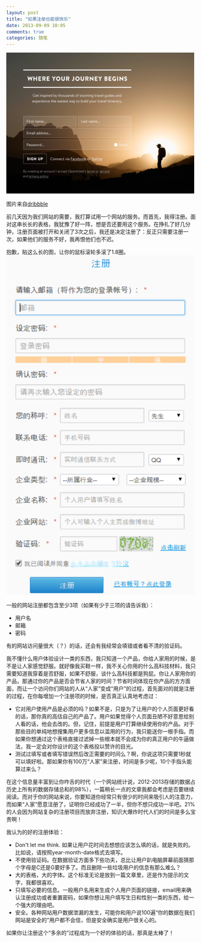 ```yaml
---
layout: post
title: "如果注册也能很快乐"
date: 2013-09-09 10:05
comments: true
categories: 随笔
---
```


<img src="/images/signup_good.png" title="注册页面" alt="注册页面" width="500">

图片来自[dribbble](http://dribbble.com/shots/1219723-Where-your-journey-begins-v2)

前几天因为我们网站的需要，我打算试用一个网站的服务。而首先，我得注册。面对这串长长的表格，我犹豫了好一阵，想是否还要用这个服务。在挣扎了好几分钟，注册页面被打开和关闭了3次之后，我还是决定注册了：反正只需要注册一次，如果他们的服务不好，我再恨他们也不迟。

<!-- more -->

抱歉，贴这么长的图，让你的鼠标滚轮多滚了1.8圈。
<img src="/images/signup_long.png" title="注册表格很长" alt="注册表格很长" width="500">

一般的网站注册都包含至少3项（如果有少于三项的请告诉我）：

- 用户名
- 邮箱
- 密码

有的网站访问量很大（？）的话，还会有我经常会填错或者看不清的验证码。

我不懂什么用户体验设计一类的东西，我只知道一个产品，你给人家用的时候，是不是让人家感觉舒服。就好像我买鞋一样，我不关心你用的什么高科技材料，我只需要知道我穿着是否舒服，如果不舒服，谈什么高科技都是狗屁。你让人家用你的产品，那通过你的产品是否会节省人家的时间？节省时间体现在你产品的方方面面，而让一个访问你们网站的人从“人家”变成“用户”的过程，首先面对的就是注册的过程，在你每增加一个注册项的时候，是否真正认真地考虑过：

- 它对用户使用产品是必须的吗？如果不是，只是为了让用户的个人页面更好看的话，那你真的高估自己的产品了。用户如果觉得个人页面丑陋不好意思给别人看的话，他会去改的。但，记住，前提是用户打算继续使用你的产品。对于那些目的单纯地想搜集用户更多信息以滥用的行为，我只能送你一根手指。而如果你想通过这个表格直接过滤掉一些根本就不会成为你的真正用户的牛逼做法，我一定会对你设计的这个表格投以赞许的目光。
- 测试过填写或者填写错误然后改正需要的时间么？啊，你说这项只需要1秒就可以填好啦。那如果你有100万“人家”来注册，时间是多少呢，10个手指头能算过来么？

在这个信息量丰富到让你咋舌的时代（一个网站统计说，2012-2013存储的数据占历史上所有的数据存储总和的98%），一篇稍长一点的文章我都会考虑是否要继续阅读。而对于你的网站来说，你要知道你经常只有很少的时间来吸引人的注意力，而如果“人家”愿意注册了，证明你已经成功了一半，但你不想只成功一半吧。21%的人会因为网站复杂的注册项目而放弃注册，知识大爆炸时代人们的时间是多么宝贵啊！

我认为的好的注册体验：

- Don't let me think. 如果让用户花时间去想想应该怎么填的话，就是失败的。比如说，请按照year-month-date格式去填写。
- 不使用验证码。在数据验证方面多下些功夫，总比让用户趴电脑屏幕前面猜那个字母是C还是G要好多了。而且删除一些垃圾用户的信息有那么难么？
- 大的表格，大的字体。这个标准无论是放到一篇文章里，还是作为提示的文字，我都很喜欢。
- 只填写必要的信息。一般用户名用来生成个人用户页面的链接，email用来确认注册成功或者重置密码，如果你想让用户填写生日和性别一类的东西，给一个强大的理由吧。
- 安全。各种网站用户数据泄漏的发生，可能你和用户说100遍“你的数据在我们网站是安全的”用户都不会信，但是安全确实是用户很关心的。

如果你让注册这个“多余的”过程成为一个好的体验的话，那真是太棒了！
